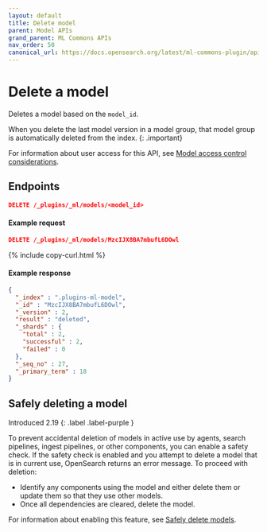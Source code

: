```yaml
---
layout: default
title: Delete model
parent: Model APIs
grand_parent: ML Commons APIs
nav_order: 50
canonical_url: https://docs.opensearch.org/latest/ml-commons-plugin/api/model-apis/delete-model/
---
```


# Delete a model

Deletes a model based on the `model_id`.

When you delete the last model version in a model group, that model group is automatically deleted from the index.
{: .important}

For information about user access for this API, see [Model access control considerations]({{site.url}}{{site.baseurl}}/ml-commons-plugin/api/model-apis/index/#model-access-control-considerations).

## Endpoints

```json
DELETE /_plugins/_ml/models/<model_id>
```

#### Example request

```json
DELETE /_plugins/_ml/models/MzcIJX8BA7mbufL6DOwl
```
{% include copy-curl.html %}

#### Example response

```json
{
  "_index" : ".plugins-ml-model",
  "_id" : "MzcIJX8BA7mbufL6DOwl",
  "_version" : 2,
  "result" : "deleted",
  "_shards" : {
    "total" : 2,
    "successful" : 2,
    "failed" : 0
  },
  "_seq_no" : 27,
  "_primary_term" : 18
}
```

## Safely deleting a model
Introduced 2.19
{: .label .label-purple }

To prevent accidental deletion of models in active use by agents, search pipelines, ingest pipelines, or other components, you can enable a safety check. If the safety check is enabled and you attempt to delete a model that is in current use, OpenSearch returns an error message. To proceed with deletion:

- Identify any components using the model and either delete them or update them so that they use other models.
- Once all dependencies are cleared, delete the model.

For information about enabling this feature, see [Safely delete models]({{site.url}}{{site.baseurl}}/ml-commons-plugin/cluster-settings/#safely-delete-models).